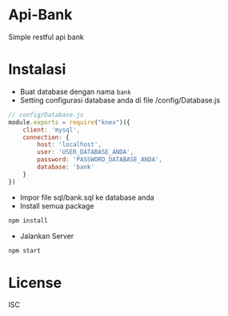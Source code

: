 # Api-Bank
Simple restful api bank
# Instalasi
- Buat database dengan nama `bank`
- Setting configurasi database anda di file /config/Database.js
```js
// config/Database.js
module.exports = require("knex")({
	client: 'mysql',
	connection: {
		host: 'localhost',
		user: 'USER_DATABASE_ANDA',
		password: 'PASSWORD_DATABASE_ANDA',
		database: 'bank'
	}
})
```
- Impor file sql/bank.sql ke database anda
- Install semua package
```sh
npm install
```
- Jalankan Server
```sh
npm start
````
# License
ISC